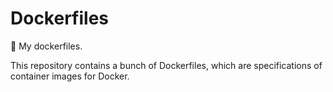 # Dockerfiles
:whale: My dockerfiles.

This repository contains a bunch of Dockerfiles, which are specifications of container images for Docker.
